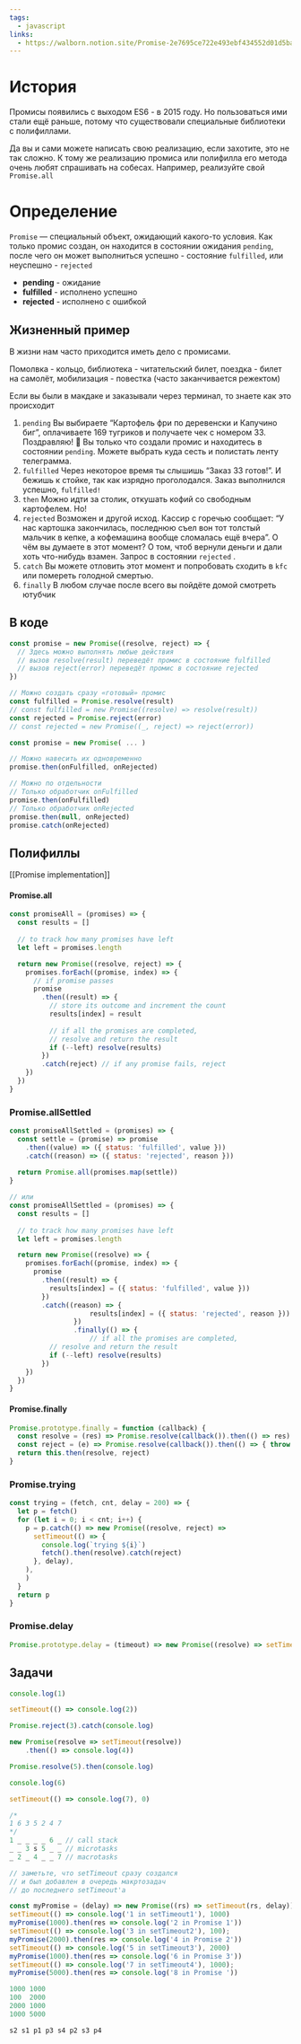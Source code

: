 ```yaml
---
tags:
  - javascript
links:
  - https://walborn.notion.site/Promise-2e7695ce722e493ebf434552d01d5ba2
---
```

# История

Промисы появились с выходом ES6 - в 2015 году. Но пользоваться ими стали ещё раньше, потому что существовали специальные библиотеки с полифиллами.

Да вы и сами можете написать свою реализацию, если захотите, это не так сложно. К тому же реализацию промиса или полифилла его метода очень любят спрашивать на собесах. Например, реализуйте свой `Promise.all`
# Определение

`Promise` — специальный объект, ожидающий какого-то условия. Как только промис создан, он находится в состоянии ожидания `pending`, после чего он может выполниться успешно - состояние `fulfilled`, или неуспешно - `rejected`

- **pending** - ожидание
- **fulfilled** - исполнено успешно
- **rejected** - исполнено с ошибкой

## Жизненный пример

В жизни нам часто приходится иметь дело с промисами. 

Помолвка - кольцо, библиотека - читательский билет, поездка - билет на самолёт, мобилизация - повестка (часто заканчивается режектом)

Если вы были в макдаке и заказывали через терминал, то знаете как это происходит

1. `pending` Вы выбираете “Картофель фри по деревенски и Капучино биг”, оплачиваете 169 тугриков и получаете чек с номером 33. Поздравляю! 🥳 Вы только что создали промис и находитесь в состоянии `pending`. Можете выбрать куда сесть и полистать ленту телеграмма.
2. `fulfilled` Через некоторое время ты слышишь “Заказ 33 готов!”. И бежишь к стойке, так как изрядно проголодался. Заказ выполнился успешно, `fulfilled!`
3. `then` Можно идти за столик, откушать кофий со свободным картофелем. Но!
4. `rejected` Возможен и другой исход. Кассир с горечью сообщает: “У нас картошка закончилась, последнюю съел вон тот толстый мальчик в кепке, а кофемашина вообще сломалась ещё вчера”. О чём вы думаете в этот момент? О том, чтоб вернули деньги и дали хоть что-нибудь взамен. Запрос в состоянии `rejected` .
5. `catch` Вы можете отловить этот момент и попробовать сходить в `kfc` или помереть голодной смертью.
6. `finally` В любом случае после всего вы пойдёте домой смотреть ютубчик

## В коде
```js
const promise = new Promise((resolve, reject) => {
  // Здесь можно выполнять любые действия
  // вызов resolve(result) переведёт промис в состояние fulfilled
  // вызов reject(error) переведёт промис в состояние rejected
})

// Можно создать сразу «готовый» промис
const fulfilled = Promise.resolve(result)
// const fulfilled = new Promise((resolve) => resolve(result))
const rejected = Promise.reject(error)
// const rejected = new Promise((_, reject) => reject(error))

const promise = new Promise( ... )

// Можно навесить их одновременно
promise.then(onFulfilled, onRejected)

// Можно по отдельности
// Только обработчик onFulfilled
promise.then(onFulfilled)
// Только обработчик onRejected
promise.then(null, onRejected)
promise.catch(onRejected)
```
## Полифиллы

[[Promise implementation]]

#### Promise.all

```js
const promiseAll = (promises) => {
  const results = []
  
  // to track how many promises have left
  let left = promises.length

  return new Promise((resolve, reject) => {
    promises.forEach((promise, index) => {
      // if promise passes
      promise
        .then((result) => {
          // store its outcome and increment the count 
          results[index] = result
          
          // if all the promises are completed, 
          // resolve and return the result
          if (--left) resolve(results)
        })
        .catch(reject) // if any promise fails, reject
    })
  })
}
```

### Promise.allSettled
```js
const promiseAllSettled = (promises) => {
  const settle = (promise) => promise
    .then((value) => ({ status: 'fulfilled', value }))
    .catch((reason) => ({ status: 'rejected', reason }))
  
  return Promise.all(promises.map(settle))
}

// или
const promiseAllSettled = (promises) => {
  const results = []
  
  // to track how many promises have left
  let left = promises.length

  return new Promise((resolve) => {
    promises.forEach((promise, index) => {
      promise
        .then((result) => {
          results[index] = ({ status: 'fulfilled', value }))
        })
        .catch((reason) => {
					results[index] = ({ status: 'rejected', reason }))
				})
				.finally(() => {
					// if all the promises are completed, 
          // resolve and return the result
          if (--left) resolve(results)
		})
    })
  })
}
```
#### Promise.finally
```js
Promise.prototype.finally = function (callback) {
  const resolve = (res) => Promise.resolve(callback()).then(() => res)
  const reject = (e) => Promise.resolve(callback()).then(() => { throw e })
  return this.then(resolve, reject)
}
```

### Promise.trying
```js
const trying = (fetch, cnt, delay = 200) => {
  let p = fetch()
  for (let i = 0; i < cnt; i++) {
    p = p.catch(() => new Promise((resolve, reject) =>
      setTimeout(() => {
        console.log(`trying ${i}`)
        fetch().then(resolve).catch(reject)
      }, delay),
    ),
    )
  }
  return p
}
```

### Promise.delay
```js
Promise.prototype.delay = (timeout) => new Promise((resolve) => setTimeout(resolve, timeout))
```

## Задачи
```js
console.log(1)

setTimeout(() => console.log(2))

Promise.reject(3).catch(console.log)

new Promise(resolve => setTimeout(resolve))
	.then(() => console.log(4))

Promise.resolve(5).then(console.log)

console.log(6)

setTimeout(() => console.log(7), 0)
```

```js
/*
1 6 3 5 2 4 7 
*/
1 _ _ _ _ 6 _ // call stack
_ _ 3 s 5 _ _ // microtasks
_ 2 _ 4 _ _ 7 // macrotasks

// заметьте, что setTimeout сразу создался
// и был добавлен в очередь макртозадач
// до последнего setTimeout'a
```

```js
const myPromise = (delay) => new Promise((rs) => setTimeout(rs, delay))
setTimeout(() => console.log('1 in setTimeout1'), 1000)
myPromise(1000).then(res => console.log('2 in Promise 1'))
setTimeout(() => console.log('3 in setTimeout2'), 100);
myPromise(2000).then(res => console.log('4 in Promise 2'))
setTimeout(() => console.log('5 in setTimeout3'), 2000)
myPromise(1000).then(res => console.log('6 in Promise 3'))
setTimeout(() => console.log('7 in setTimeout4'), 1000);
myPromise(5000).then(res => console.log('8 in Promise '))
```

```js
1000 1000
100  2000
2000 1000
1000 5000

s2 s1 p1 p3 s4 p2 s3 p4
```
